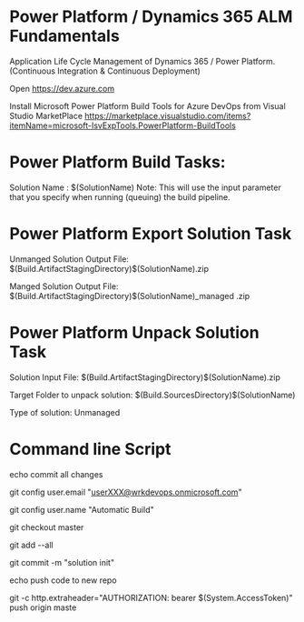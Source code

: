 # Power Platform / Dynamics 365 ALM Fundamentals
Application Life Cycle Management of Dynamics 365 / Power Platform. (Continuous Integration &amp; Continuous Deployment)

Open https://dev.azure.com 

Install Microsoft Power Platform Build Tools for Azure DevOps from Visual Studio MarketPlace  https://marketplace.visualstudio.com/items?itemName=microsoft-IsvExpTools.PowerPlatform-BuildTools

# Power Platform Build Tasks:

Solution Name : $(SolutionName)
Note: This will use the input parameter that you specify when running (queuing) the build pipeline.

# Power Platform Export Solution Task

Unmanged Solution Output File: $(Build.ArtifactStagingDirectory)\$(SolutionName).zip

Manged Solution Output File: $(Build.ArtifactStagingDirectory)\$(SolutionName)_managed .zip

# Power Platform Unpack Solution Task
Solution Input File: $(Build.ArtifactStagingDirectory)\$(SolutionName).zip

Target Folder to unpack solution: $(Build.SourcesDirectory)\$(SolutionName)

Type of solution: Unmanaged

# Command line Script

echo commit all changes

git config user.email "userXXX@wrkdevops.onmicrosoft.com"

git config user.name "Automatic Build"

git checkout master

git add --all

git commit -m "solution init"

echo push code to new repo

git -c http.extraheader="AUTHORIZATION: bearer $(System.AccessToken)" push origin maste

